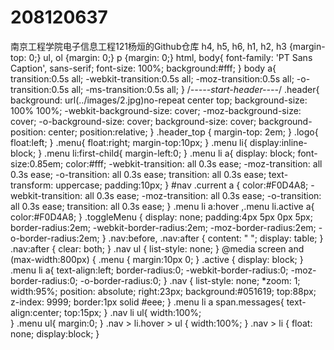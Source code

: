 208120637
=========

南京工程学院电子信息工程121杨烜的Github仓库
h4, h5, h6,
h1, h2, h3 {margin-top: 0;}
ul, ol {margin: 0;}
p {margin: 0;}
html, body{
   font-family: 'PT Sans Caption', sans-serif;
   font-size: 100%;
   background:#fff; 
}
body a{
	transition:0.5s all;
	-webkit-transition:0.5s all;
	-moz-transition:0.5s all;
	-o-transition:0.5s all;
	-ms-transition:0.5s all;
}
/*-----start-header----*/
.header{
	background: url(../images/2.jpg)no-repeat center top;
	background-size: 100% 100%;
	-webkit-background-size: cover;
	-moz-background-size: cover;
	-o-background-size: cover;
	background-size: cover;
	background-position: center;
	position:relative;
}
.header_top {
	margin-top: 2em;
}
.logo{
	float:left;
}
.menu{
	 float:right;
	 margin-top:10px;
}
.menu li{
	display:inline-block;
}
 .menu li:first-child{
   	margin-left:0;
}
.menu li a{
  	display: block;
	font-size:0.85em;
	color:#fff;
	-webkit-transition: all 0.3s ease;
	-moz-transition: all 0.3s ease;
	-o-transition: all 0.3s ease;
	transition: all 0.3s ease;
	text-transform: uppercase;
	padding:10px;
}
#nav .current a {
    color:#F0D4A8;
   -webkit-transition: all 0.3s ease;
	-moz-transition: all 0.3s ease;
	-o-transition: all 0.3s ease;
	transition: all 0.3s ease;
}
.menu li a:hover ,.menu li.active a{
	color:#F0D4A8;
} 
.toggleMenu {
	display:  none;
   	padding:4px 5px 0px 5px;
    border-radius:2em; 
    -webkit-border-radius:2em;
    -moz-border-radius:2em;
    -o-border-radius:2em; 
}
.nav:before,
.nav:after {
    content: " "; 
    display: table; 
}
.nav:after {
    clear: both;
}
.nav ul {
    list-style: none;
}
@media screen and (max-width:800px) {
	.menu {
		margin:10px 0;
	}
    .active {
        display: block;
    }
    .menu li a{
    	text-align:left;
    	border-radius:0;
    	-webkit-border-radius:0;
    	-moz-border-radius:0;
    	-o-border-radius:0;
    }
    .nav {
	     list-style: none;
	     *zoom: 1;
	     width:95%;
		 position: absolute;
		 right:23px;
		 background:#051619;
		 top:88px;
		 z-index: 9999;
		 border:1px solid #eee;
    }
   .menu li a span.messages{
    	text-align:center;
    	top:15px;
    }
    .nav li ul{
    	width:100%;   	
    }
    .menu ul{
    	margin:0;
    }
    .nav > li.hover > ul {
        width:100%;
    }
    .nav > li {
        float: none;
        display:block;
    }
   
